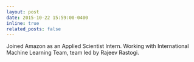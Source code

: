 ```yaml
---
layout: post
date: 2015-10-22 15:59:00-0400
inline: true
related_posts: false
---
```


Joined Amazon as an Applied Scientist Intern. Working with International Machine Learning Team, team led by Rajeev Rastogi.
